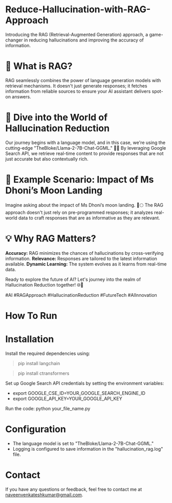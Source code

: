 # Reduce-Hallucination-with-RAG-Approach
Introducing the RAG (Retrieval-Augmented Generation) approach, a game-changer in reducing hallucinations and improving the accuracy of information.

# 🤖 What is RAG?
RAG seamlessly combines the power of language generation models with retrieval mechanisms. It doesn't just generate responses; it fetches information from reliable sources to ensure your AI assistant delivers spot-on answers.

# 🌈 Dive into the World of Hallucination Reduction
Our journey begins with a language model, and in this case, we're using the cutting-edge "TheBloke/Llama-2-7B-Chat-GGML." 🚀✨ By leveraging Google Search API, we retrieve real-time content to provide responses that are not just accurate but also contextually rich.

# 🧐 Example Scenario: Impact of Ms Dhoni’s Moon Landing
Imagine asking about the impact of Ms Dhoni’s moon landing. 🚀🌕 The RAG approach doesn't just rely on pre-programmed responses; it analyzes real-world data to craft responses that are as informative as they are relevant.

# 💡 Why RAG Matters?
**Accuracy:** RAG minimizes the chances of hallucinations by cross-verifying information.
**Relevance:** Responses are tailored to the latest information available.
**Dynamic Learning:** The system evolves as it learns from real-time data.

Ready to explore the future of AI? Let's journey into the realm of Hallucination Reduction together! 🌐🤝

#AI #RAGApproach #HallucinationReduction #FutureTech #AIInnovation

# How To Run
# Installation

Install the required dependencies using:
>pip install langchain

>pip install ctransformers

Set up Google Search API credentials by setting the environment variables:
- export GOOGLE_CSE_ID=YOUR_GOOGLE_SEARCH_ENGINE_ID
- export GOOGLE_API_KEY=YOUR_GOOGLE_API_KEY

Run the code:
python your_file_name.py

# Configuration
- The language model is set to "TheBloke/Llama-2-7B-Chat-GGML."
- Logging is configured to save information in the "hallucination_rag.log" file.

# Contact
If you have any questions or feedback, feel free to contact me at naveenvenkateshkumar@gmail.com.


